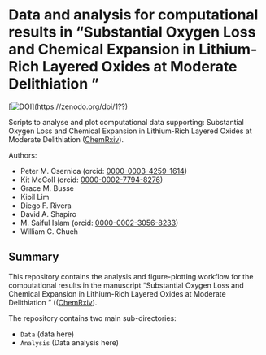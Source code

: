 # Data and analysis for computational results in &ldquo;Substantial Oxygen Loss and Chemical Expansion in Lithium-Rich Layered Oxides at Moderate Delithiation &rdquo;
[![DOI](https://zenodo.org/badge/??.??)](https://zenodo.org/doi/1??)

Scripts to analyse and plot computational data supporting:
Substantial Oxygen Loss and Chemical Expansion in Lithium-Rich Layered Oxides at Moderate Delithiation
([ChemRxiv](https://chemrxiv.org/engage/chemrxiv/article-details/65c93d6b66c13817296bf3fc)).

Authors:
- Peter M. Csernica (orcid: [0000-0003-4259-1614](https://orcid.org/0000-0003-4259-1614))
- Kit McColl (orcid: [0000-0002-7794-8276](https://orcid.org/0000-0002-7794-8276))
- Grace M. Busse
- Kipil Lim
- Diego F. Rivera
- David A. Shapiro
- M. Saiful Islam (orcid: [0000-0002-3056-8233](https://orcid.org/0000-0003-0373-116X))
- William C. Chueh

## Summary
This repository contains the analysis and figure-plotting workflow for the computational results in the manuscript &ldquo;Substantial Oxygen Loss and Chemical Expansion in Lithium-Rich Layered Oxides at Moderate Delithiation &rdquo; (([ChemRxiv](https://chemrxiv.org/engage/chemrxiv/article-details/65c93d6b66c13817296bf3fc)).

The repository contains two main sub-directories: 
- `Data` (data here)
- `Analysis` (Data analysis here)

